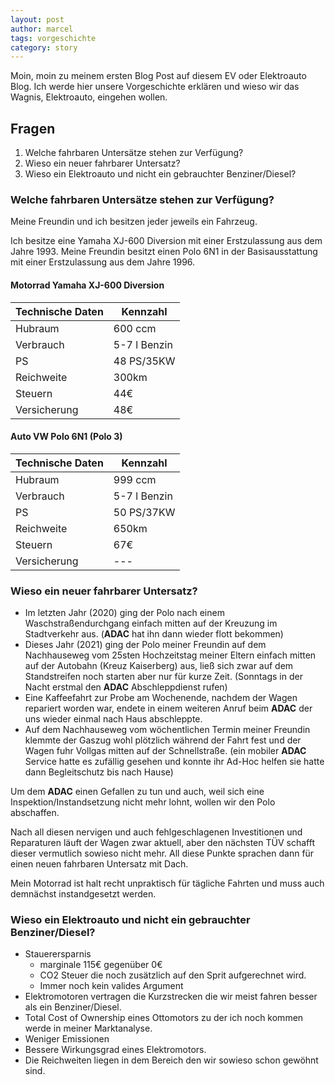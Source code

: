 ```yaml
---
layout: post
author: marcel
tags: vorgeschichte
category: story
---
```

Moin, moin zu meinem ersten Blog Post auf diesem EV oder Elektroauto Blog.
Ich werde hier unsere Vorgeschichte erklären und wieso wir das Wagnis, Elektroauto, eingehen wollen.

## Fragen

1. Welche fahrbaren Untersätze stehen zur Verfügung?
1. Wieso ein neuer fahrbarer Untersatz?
1. Wieso ein Elektroauto und nicht ein gebrauchter Benziner/Diesel?

### Welche fahrbaren Untersätze stehen zur Verfügung?

Meine Freundin und ich besitzen jeder jeweils ein Fahrzeug.

Ich besitze eine Yamaha XJ-600 Diversion mit einer Erstzulassung aus dem Jahre 1993.
Meine Freundin besitzt einen Polo 6N1 in der Basisausstattung mit einer Erstzulassung aus dem Jahre 1996.

#### Motorrad Yamaha XJ-600 Diversion

| **Technische Daten** | **Kennzahl**   |
| -------------------- | -------------- |
| Hubraum              | 600 ccm        |
| Verbrauch            | 5-7 l Benzin   |
| PS                   | 48 PS/35KW     |
| Reichweite           | 300km          |
| Steuern              | 44€            |
| Versicherung         | 48€            |

#### Auto VW Polo 6N1 (Polo 3)

| **Technische Daten** | **Kennzahl**   |
| -------------------- | -------------- |
| Hubraum              | 999 ccm        |
| Verbrauch            | 5-7 l Benzin   |
| PS                   | 50 PS/37KW     |
| Reichweite           | 650km          |
| Steuern              | 67€            |
| Versicherung         | ---            |

### Wieso ein neuer fahrbarer Untersatz?

* Im letzten Jahr (2020) ging der Polo nach einem Waschstraßendurchgang einfach mitten auf der Kreuzung im Stadtverkehr aus. (**ADAC** hat ihn dann wieder flott bekommen)
* Dieses Jahr (2021) ging der Polo meiner Freundin auf dem Nachhauseweg vom 25sten Hochzeitstag meiner Eltern einfach mitten auf der Autobahn (Kreuz Kaiserberg) aus, ließ sich zwar auf dem Standstreifen noch starten aber nur für kurze Zeit. (Sonntags in der Nacht erstmal den **ADAC** Abschleppdienst rufen)
* Eine Kaffeefahrt zur Probe am Wochenende, nachdem der Wagen repariert worden war, endete in einem weiteren Anruf beim **ADAC** der uns wieder einmal nach Haus abschleppte.
* Auf dem Nachhauseweg vom wöchentlichen Termin meiner Freundin klemmte der Gaszug wohl plötzlich während der Fahrt fest und der Wagen fuhr Vollgas mitten auf der Schnellstraße. (ein mobiler **ADAC** Service hatte es zufällig gesehen und konnte ihr Ad-Hoc helfen sie hatte dann Begleitschutz bis nach Hause)

Um dem **ADAC** einen Gefallen zu tun und auch, weil sich eine Inspektion/Instandsetzung nicht mehr lohnt, wollen wir den Polo abschaffen.

Nach all diesen nervigen und auch fehlgeschlagenen Investitionen und Reparaturen läuft der Wagen zwar aktuell, aber den nächsten TÜV schafft dieser vermutlich sowieso nicht mehr.
All diese Punkte sprachen dann für einen neuen fahrbaren Untersatz mit Dach.

Mein Motorrad ist halt recht unpraktisch für tägliche Fahrten und muss auch demnächst instandgesetzt werden.

### Wieso ein Elektroauto und nicht ein gebrauchter Benziner/Diesel?

* Stauerersparnis
  * marginale 115€ gegenüber 0€
  * CO2 Steuer die noch zusätzlich auf den Sprit aufgerechnet wird.
  * Immer noch kein valides Argument
* Elektromotoren vertragen die Kurzstrecken die wir meist fahren besser als ein Benziner/Diesel.
* Total Cost of Ownership eines Ottomotors zu der ich noch kommen werde in meiner Marktanalyse.
* Weniger Emissionen
* Bessere Wirkungsgrad eines Elektromotors.
* Die Reichweiten liegen in dem Bereich den wir sowieso schon gewöhnt sind.
